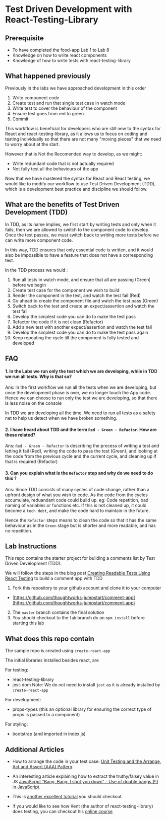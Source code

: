 # Test Driven Development with React-Testing-Library

## Prerequisite

- To have completed the food-app Lab 1 to Lab 8
- Knowledge on how to write react components
- Knowledge of how to write tests with react-testing-library

## What happened previously

Previously in the labs we have approached development in this order

1. Write component code
2. Create test and run that single test case in watch mode
3. Write test to cover the behaviour of the component
4. Ensure test goes from red to green
5. Commit

This workflow is beneficial for developers who are still new to the syntax for React and react-testing-library, as it allows us to focus on coding and testing individually so that there are not many "moving pieces" that we need to worry about at the start.

However that is Not the Recomended way to develop, as we might:

- Write redundant code that is not actually required
- Not fully test all the behaviours of the app

Now that we have mastered the syntax for React and React testing, we would like to modify our workflow to use Test Driven Development (TDD), which is a development best practice and discipline we should follow.

## What are the benefits of Test Driven Development (TDD)

In TDD, as its name implies, we first start by writing tests and only when it fails, then we are allowed to switch to the component code to develop. Once the test passes, we must switch back to writing more tests before we can write more component code.

In this way, TDD ensures that only essential code is written, and it would also be impossible to have a feature that does not have a corresponding test.

In the TDD process we would :

1. Run all tests in watch mode, and ensure that all are passing (Green) before we begin
2. Create test case for the component we wish to build
3. Render the component in the test, and watch the test fail (Red)
4. Go ahead to create the component file and watch the test pass (Green)
5. Switch back to the test and create an expect/assertion and watch the test fail
6. Develop the simplest code you can do to make the test pass
7. Refactor the code if it is not clean (Refactor)
8. Add a new test with another expect/assertion and watch the test fail
9. Develop the simplest code you can do to make the test pass again
10. Keep repeating the cycle till the component is fully tested and developed

## FAQ

#### 1. In the Labs we run only the test which we are developing, while in TDD we run all tests. Why is that so?

Ans:
In the first workflow we run all the tests when we are developing, but once the development phase is over, we no longer touch the App code. Hence we can choose to run only the test we are developing, so that there is less noise on the console

In TDD we are developing all the time. We need to run all tests as a safety net to help us detect when we have broken something.

#### 2. I have heard about TDD and the term `Red - Green - Refactor`. How are these related?

Ans: `Red - Green - Refactor` is describing the process of writing a test and letting it fail (Red), writing the code to pass the test (Green), and looking at the code from the previous cycle and the current cycle, and cleaning up if that is required (Refactor)

#### 3. Can you explain what is the `Refactor` step and why do we need to do this ?

Ans: Since TDD consists of many cycles of code change, rather than a upfront design of what you wish to code. As the code from the cycles accumulate, reduandant code could build up. eg: Code repetition, bad naming of variables or functions etc. If this is not cleaned up, it could become a `tech debt`, and make the code hard to maintain in the future.

Hence the `Refactor` steps means to clean the code so that it has the same behaviour as in the `Green` stage but is shorter and more readable, and has no repetition.

## Lab Instructions

This repo contains the starter project for building a comments list by Test Driven Development (TDD).

We will follow the steps in the blog post [Creating Readable Tests Using React Testing](https://medium.com/flatiron-labs/creating-readable-tests-using-react-testing-library-2bd03c49c284) to build a comment app with TDD

1. Fork this repository to your github account and clone it to your computer
- [https://github.com/thoughtworks-jumpstart/comment-app](https://github.com/thoughtworks-jumpstart/comment-app)

2. The `master` branch contains the final solution
3. You should checkout to the `lab` branch do an `npm install` before starting this lab

## What does this repo contain

The sample repo is created using `create-react-app`

The initial libraries installed besides react, are

For testing:

- react-testing-library
- jest-dom
  Note: We do not need to install `jest` as it is already installed by `create-react-app`

For development:

- props-types (this an optional library for ensuring the correct type of props is passed to a component)

For styling:

- bootstrap (and imported in index.js)

## Additional Articles

- How to arrange the code in your test case: [Unit Testing and the Arrange, Act and Assert (AAA) Pattern](https://medium.com/@pjbgf/title-testing-code-ocd-and-the-aaa-pattern-df453975ab80)

- An interesting article explaining how to extract the truthy/falsey value in JS  [JavaScript “Bang, Bang. I shot you down” - Use of double bangs (!!) in JavaScript.](https://medium.com/@pddivine/javascript-bang-bang-i-shot-you-down-use-of-double-bangs-in-javascript-7c9d94446054)

- This is [another excellent tutorial](https://learntdd.in/react/) you should checkout.

- If you would like to see how Kent (the author of react-testing-library) does testing, you can checkout his [online course](https://testingjavascript.com/)